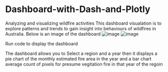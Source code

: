 # Dashboard-with-Dash-and-Plotly
Analyzing and visualizing wildfire activities
This dashboard visualation is to explore patterns and trends to gain insight into behaviours of wildfires in Australia.
Below is an image of the dashboard
![image](https://github.com/Nas-git-hub/Dashboard-with-Dash-and-Plotly/assets/140710778/7438c573-d274-4893-86fd-75289b80cb5e)
![image](https://github.com/Nas-git-hub/Dashboard-with-Dash-and-Plotly/assets/140710778/0f8402dd-faf2-41ed-932f-2afd59d5cde7)

Run code to display the dashboard

The dashboard allows you to Select a region and a year 
then it displays a pie chart of the monthly estimated fire area in the year and a bar chart average count of pixels for presume vegitation fire in that year of the regoin 
